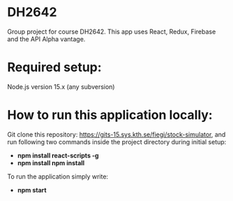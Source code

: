 # DH2642
Group project for course DH2642. This app uses React, Redux, Firebase and the API Alpha vantage.

# Required setup:
Node.js version 15.x (any subversion)

# How to run this application locally:
Git clone this repository: https://gits-15.sys.kth.se/fiegi/stock-simulator, 
and run following two commands inside the project directory during initial setup:
- <b>npm install react-scripts -g </b>
- <b>npm install npm install</b>

To run the application simply write:
- <b>npm start</b>
